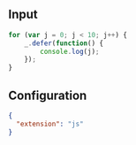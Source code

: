 
## Input
```javascript input
for (var j = 0; j < 10; j++) {
    _.defer(function() {
        console.log(j);
    });
}
```

## Configuration
```json configuration
{
  "extension": "js"
}
```
